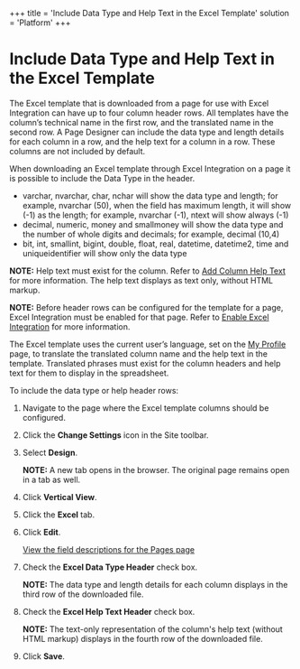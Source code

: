 +++
title = 'Include Data Type and Help Text in the Excel Template'
solution = 'Platform'
+++

# Include Data Type and Help Text in the Excel Template

The Excel template that is downloaded from a page for use with Excel
Integration can have up to four column header rows. All templates have
the column’s technical name in the first row, and the translated name in
the second row. A Page Designer can include the data type and length
details for each column in a row, and the help text for a column in a
row. These columns are not included by default.

When downloading an Excel template through Excel Integration on a page
it is possible to include the Data Type in the header.

  - varchar, nvarchar, char, nchar will show the data type and length;
    for example, nvarchar (50), when the field has maximum length, it
    will show (-1) as the length; for example, nvarchar (-1), ntext will
    show always (-1)
  - decimal, numeric, money and smallmoney will show the data type and
    the number of whole digits and decimals; for example, decimal (10,4)
  - bit, int, smallint, bigint, double, float, real, datetime,
    datetime2, time and uniqueidentifier will show only the data type

**NOTE:** Help text must exist for the column. Refer to [Add Column Help
Text](../../WebApp_Dev/Add_Column_Help_Text.htm) for more information.
The help text displays as text only, without HTML markup.

**NOTE:** Before header rows can be configured for the template for a
page, Excel Integration must be enabled for that page. Refer to [Enable
Excel Integration](Enable_Excel_Integration.htm) for more information.

The Excel template uses the current user’s language, set on the [My
Profile](../../../My%20Profile.htm) page, to translate the translated
column name and the help text in the template. Translated phrases must
exist for the column headers and help text for them to display in the
spreadsheet.

To include the data type or help header rows:

1.  Navigate to the page where the Excel template columns should be
    configured.

2.  Click the **Change Settings** icon in the Site toolbar.

3.  Select **Design**.
    
    **NOTE:** A new tab opens in the browser. The original page remains
    open in a tab as well.

4.  Click **Vertical View**.

5.  Click the **Excel** tab.

6.  Click **Edit**.
    
    [View the field descriptions for the Pages
    page](../Page_Desc/Pages_H.htm#DynamicExceltab)

7.  Check the **Excel Data Type Header** check box.
    
    **NOTE:** The data type and length details for each column displays
    in the third row of the downloaded file.

8.  Check the **Excel Help Text Header** check box.
    
    **NOTE:** The text-only representation of the column's help text
    (without HTML markup) displays in the fourth row of the downloaded
    file.

9.  Click **Save**.
